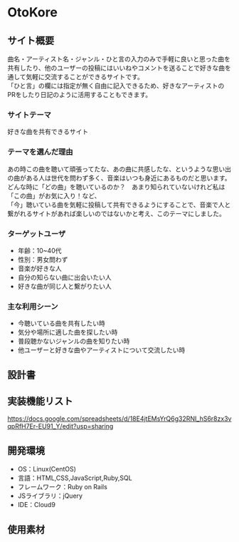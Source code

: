 # OtoKore

## サイト概要
曲名・アーティスト名・ジャンル・ひと言の入力のみで手軽に良いと思った曲を共有したり、他のユーザーの投稿にはいいねやコメントを送ることで好きな曲を通して気軽に交流することができるサイトです。<br>
「ひと言」の欄には指定が無く自由に記入できるため、好きなアーティストのPRをしたり日記のように活用することもできます。

### サイトテーマ
好きな曲を共有できるサイト


### テーマを選んだ理由
あの時この曲を聴いて頑張ってたな、あの曲に共感したな、というような思い出の曲がある人は世代を問わず多く、音楽はいつも身近にあるものだと思います。<br>
どんな時に「どの曲」を聴いているのか？　あまり知られていないけれど私は「この曲」がお気に入り！など、<br>
「今」聴いている曲を気軽に投稿して共有できるようにすることで、音楽で人と繋がれるサイトがあれば楽しいのではないかと考え、このテーマにしました。

### ターゲットユーザ
- 年齢：10~40代
- 性別：男女問わず
- 音楽が好きな人
- 自分の知らない曲に出会いたい人
- 好きな曲が同じ人と繋がりたい人

### 主な利用シーン
- 今聴いている曲を共有したい時
- 気分や場所に適した曲を探したい時
- 普段聴かないジャンルの曲を知りたい時
- 他ユーザーと好きな曲やアーティストについて交流したい時

## 設計書


## 実装機能リスト
https://docs.google.com/spreadsheets/d/18E4jtEMsYrQ6g32RNI_hS6r8zx3vqpRfH7Er-EU91_Y/edit?usp=sharing

## 開発環境
- OS：Linux(CentOS)
- 言語：HTML,CSS,JavaScript,Ruby,SQL
- フレームワーク：Ruby on Rails
- JSライブラリ：jQuery
- IDE：Cloud9

## 使用素材